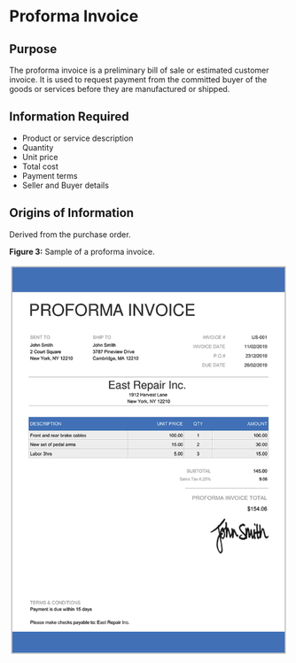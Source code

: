 # Proforma Invoice

## Purpose

The proforma invoice is a preliminary bill of sale or estimated customer invoice. It is used to request payment from the committed buyer of the goods or services before they are manufactured or shipped.

## Information Required

+ Product or service description
+ Quantity
+ Unit price
+ Total cost
+ Payment terms
+ Seller and Buyer details

## Origins of Information

Derived from the purchase order.

**Figure 3:** Sample of a proforma invoice.

![Proforma Invoice](IMG/INVPRO.png)